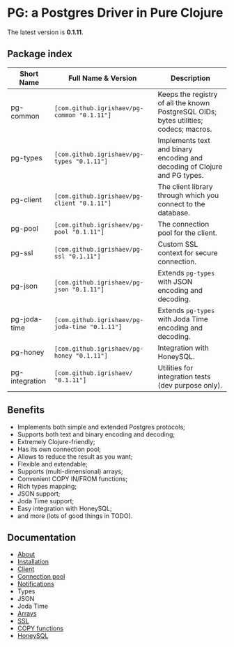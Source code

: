 # PG: a Postgres Driver in Pure Clojure

The latest version is **0.1.11**.

## Package index

| Short Name     | Full Name & Version                            | Description                                                                           |
|----------------|------------------------------------------------|---------------------------------------------------------------------------------------|
| pg-common      | `[com.github.igrishaev/pg-common "0.1.11"]`    | Keeps the registry of all the known PostgreSQL OIDs; bytes utilities; codecs; macros. |
| pg-types       | `[com.github.igrishaev/pg-types "0.1.11"]`     | Implements text and binary encoding and decoding of Clojure and PG types.             |
| pg-client      | `[com.github.igrishaev/pg-client "0.1.11"]`    | The client library through which you connect to the database.                         |
| pg-pool        | `[com.github.igrishaev/pg-pool "0.1.11"]`      | The connection pool for the client.                                                   |
| pg-ssl         | `[com.github.igrishaev/pg-ssl "0.1.11"]`       | Custom SSL context for secure connection.                                             |
| pg-json        | `[com.github.igrishaev/pg-json "0.1.11"]`      | Extends `pg-types` with JSON encoding and decoding.                                   |
| pg-joda-time   | `[com.github.igrishaev/pg-joda-time "0.1.11"]` | Extends `pg-types` with Joda Time encoding and decoding.                              |
| pg-honey       | `[com.github.igrishaev/pg-honey "0.1.11"]`     | Integration with HoneySQL.                                                            |
| pg-integration | `[com.github.igrishaev/ "0.1.11"]`             | Utilities for integration tests (dev purpose only).                                   |

## Benefits

- Implements both simple and extended Postgres protocols;
- Supports both text and binary encoding and decoding;
- Extremely Clojure-friendly;
- Has its own connection pool;
- Allows to reduce the result as you want;
- Flexible and extendable;
- Supports (multi-dimensional) arrays;
- Convenient COPY IN/FROM functions;
- Rich types mapping;
- JSON support;
- Joda Time support;
- Easy integration with HoneySQL;
- and more (lots of good things in TODO).

## Documentation

- [About](doc/000-about.md)
- [Installation](doc/010-installation.md)
- [Client](doc/020-client.md)
- [Connection pool](doc/030-pool.md)
- [Notifications](doc/025-notifications.md)
- Types
- JSON
- Joda Time
- [Arrays](doc/070-arrays.md)
- [SSL](doc/080-ssl.md)
- [COPY functions](doc/090-copy.md)
- [HoneySQL](doc/100-honey.md)
